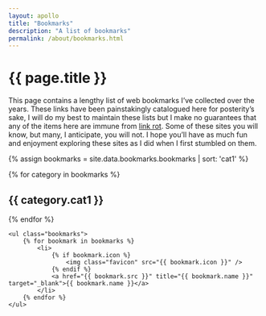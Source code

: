 ```yaml
---
layout: apollo
title: "Bookmarks"
description: "A list of bookmarks"
permalink: /about/bookmarks.html
---
```


<h1>{{ page.title }}</h1>
<div class="content">
	<p>This page contains a lengthy list of web bookmarks I’ve collected over the years. These links have been painstakingly catalogued here for posterity’s sake, I will do my best to maintain these lists but I make no guarantees that any of the items here are immune from <a href="https://en.wikipedia.org/wiki/Link_rot" title="link rot" target="_blank">link rot</a>. Some of these sites you will know, but many, I anticipate, you will not. I hope you’ll have as much fun and enjoyment exploring these sites as I did when I first stumbled on them.</p>

<div class="post">

{% assign bookmarks = site.data.bookmarks.bookmarks | sort: 'cat1' %}

{% for category in bookmarks %}
	<h2>{{ category.cat1 }}</h2>
{% endfor %}

	<ul class="bookmarks">
		{% for bookmark in bookmarks %}
			<li>
				{% if bookmark.icon %}
					<img class="favicon" src="{{ bookmark.icon }}" />
				{% endif %} 
				<a href="{{ bookmark.src }}" title="{{ bookmark.name }}" target="_blank">{{ bookmark.name }}</a>
			</li>
		{% endfor %}
	</ul>

</div>
</div>

